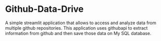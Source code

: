 # Github-Data-Drive
A simple streamlit application that allows to access and analyze data from multiple github repositories.  This application uses githubapi  to extract information from github and then save those data on My SQL database. 
